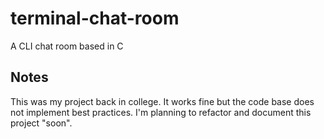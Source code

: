 # terminal-chat-room
A CLI chat room based in C

## Notes
This was my project back in college. It works fine but the code base does not implement best practices. I'm planning to refactor and document this project "soon".

